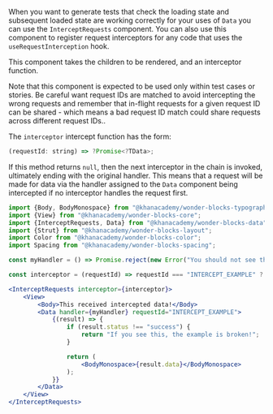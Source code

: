 When you want to generate tests that check the loading state and
subsequent loaded state are working correctly for your uses of `Data` you can
use the `InterceptRequests` component. You can also use this component to
register request interceptors for any code that uses the `useRequestInterception`
hook.

This component takes the children to be rendered, and an interceptor function.

Note that this component is expected to be used only within test cases or
stories. Be careful want request IDs are matched to avoid intercepting the
wrong requests and remember that in-flight requests for a given request ID
can be shared - which means a bad request ID match could share requests across
different request IDs..

The `interceptor` intercept function has the form:

```js static
(requestId: string) => ?Promise<?TData>;
```

If this method returns `null`, then the next interceptor in the chain is
invoked, ultimately ending with the original handler. This
means that a request will be made for data via the handler assigned to the
`Data` component being intercepted if no interceptor handles the request first.

```jsx
import {Body, BodyMonospace} from "@khanacademy/wonder-blocks-typography";
import {View} from "@khanacademy/wonder-blocks-core";
import {InterceptRequests, Data} from "@khanacademy/wonder-blocks-data";
import {Strut} from "@khanacademy/wonder-blocks-layout";
import Color from "@khanacademy/wonder-blocks-color";
import Spacing from "@khanacademy/wonder-blocks-spacing";

const myHandler = () => Promise.reject(new Error("You should not see this!"));

const interceptor = (requestId) => requestId === "INTERCEPT_EXAMPLE" ? Promise.resolve("INTERCEPTED DATA!") : null;

<InterceptRequests interceptor={interceptor}>
    <View>
        <Body>This received intercepted data!</Body>
        <Data handler={myHandler} requestId="INTERCEPT_EXAMPLE">
            {(result) => {
                if (result.status !== "success") {
                    return "If you see this, the example is broken!";
                }

                return (
                    <BodyMonospace>{result.data}</BodyMonospace>
                );
            }}
        </Data>
    </View>
</InterceptRequests>
```
